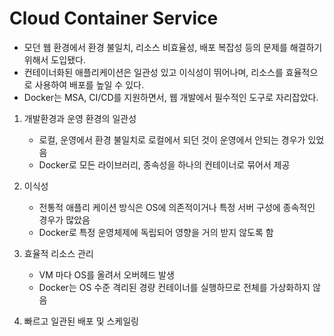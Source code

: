 # Cloud Container Service

- 모던 웹 환경에서 환경 불일치, 리소스 비효율성, 배포 복잡성 등의 문제를 해결하기 위해서 도입됐다.
- 컨테이너화된 애플리케이션은 일관성 있고 이식성이 뛰어나며, 리소스를 효율적으로 사용하여 배포를 높일 수 있다.
- Docker는 MSA, CI/CD를 지원하면서, 웹 개발에서 필수적인 도구로 자리잡았다.

1. 개발환경과 운영 환경의 일관성
   - 로컬, 운영에서 환경 불일치로 로컬에서 되던 것이 운영에서 안되는 경우가 있었음
   - Docker로 모든 라이브러리, 종속성을 하나의 컨테이너로 묶어서 제공

2. 이식성
   - 전통적 애플리 케이션 방식은 OS에 의존적이거나 특정 서버 구성에 종속적인 경우가 많았음
   - Docker로 특정 운영체제에 독립되어 영향을 거의 받지 않도록 함

3. 효율적 리소스 관리
   - VM 마다 OS를 올려서 오버헤드 발생
   - Docker는 OS 수준 격리된 경량 컨테이너를 실행하므로 전체를 가상화하지 않음

4. 빠르고 일관된 배포 및 스케일링

